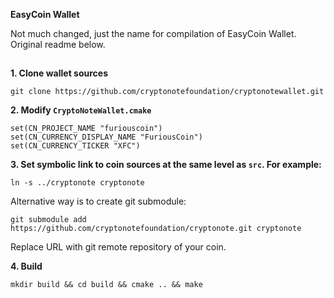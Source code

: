 **EasyCoin Wallet**


Not much changed, just the name for compilation of EasyCoin Wallet. Original readme below.

##



**1. Clone wallet sources**

```
git clone https://github.com/cryptonotefoundation/cryptonotewallet.git
```

**2. Modify `CryptoNoteWallet.cmake`**
 
```
set(CN_PROJECT_NAME "furiouscoin")
set(CN_CURRENCY_DISPLAY_NAME "FuriousCoin")
set(CN_CURRENCY_TICKER "XFC")
```

**3. Set symbolic link to coin sources at the same level as `src`. For example:**

```
ln -s ../cryptonote cryptonote
```

Alternative way is to create git submodule:

```
git submodule add https://github.com/cryptonotefoundation/cryptonote.git cryptonote
```

Replace URL with git remote repository of your coin.

**4. Build**

```
mkdir build && cd build && cmake .. && make
```
